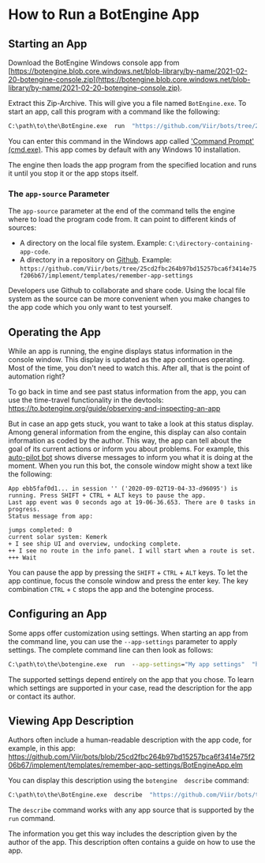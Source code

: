 # How to Run a BotEngine App

## Starting an App

Download the BotEngine Windows console app from 
[https://botengine.blob.core.windows.net/blob-library/by-name/2021-02-20-botengine-console.zip](https://botengine.blob.core.windows.net/blob-library/by-name/2021-02-20-botengine-console.zip).

Extract this Zip-Archive. This will give you a file named `BotEngine.exe`. To start an app, call this program with a command like the following:

```cmd
C:\path\to\the\BotEngine.exe  run  "https://github.com/Viir/bots/tree/25cd2fbc264b97bd15257bca6f3414e75f206b67/implement/templates/remember-app-settings"
```

You can enter this command in the Windows app called ['Command Prompt' (cmd.exe)](https://en.wikipedia.org/wiki/Cmd.exe). This app comes by default with any Windows 10 installation.

The engine then loads the app program from the specified location and runs it until you stop it or the app stops itself.

### The `app-source` Parameter

The `app-source` parameter at the end of the command tells the engine where to load the program code from. It can point to different kinds of sources:

+ A directory on the local file system. Example: `C:\directory-containing-app-code`.
+ A directory in a repository on [Github](https://github.com). Example: `https://github.com/Viir/bots/tree/25cd2fbc264b97bd15257bca6f3414e75f206b67/implement/templates/remember-app-settings`

Developers use Github to collaborate and share code. Using the local file system as the source can be more convenient when you make changes to the app code which you only want to test yourself.

## Operating the App

While an app is running, the engine displays status information in the console window. This display is updated as the app continues operating.
Most of the time, you don't need to watch this. After all, that is the point of automation right?

To go back in time and see past status information from the app, you can use the time-travel functionality in the devtools: https://to.botengine.org/guide/observing-and-inspecting-an-app

But in case an app gets stuck, you want to take a look at this status display. Among general information from the engine, this display can also contain information as coded by the author. This way, the app can tell about the goal of its current actions or inform you about problems. For example, this [auto-pilot bot](https://github.com/Viir/bots/tree/25cd2fbc264b97bd15257bca6f3414e75f206b67/implement/applications/eve-online/eve-online-warp-to-0-autopilot) shows diverse messages to inform you what it is doing at the moment. When you run this bot, the console window might show a text like the following:

```
App ebb5faf0d1... in session '' ('2020-09-02T19-04-33-d96095') is running. Press SHIFT + CTRL + ALT keys to pause the app.
Last app event was 0 seconds ago at 19-06-36.653. There are 0 tasks in progress.
Status message from app:

jumps completed: 0
current solar system: Kemerk
+ I see ship UI and overview, undocking complete.
++ I see no route in the info panel. I will start when a route is set.
+++ Wait
```

You can pause the app by pressing the `SHIFT` + `CTRL` + `ALT` keys. To let the app continue, focus the console window and press the enter key. The key combination `CTRL` + `C` stops the app and the botengine process.

## Configuring an App

Some apps offer customization using settings. When starting an app from the command line, you can use the `--app-settings` parameter to apply settings. The complete command line can then look as follows:

```cmd
C:\path\to\the\botengine.exe  run  --app-settings="My app settings"  "https://github.com/Viir/bots/tree/25cd2fbc264b97bd15257bca6f3414e75f206b67/implement/templates/remember-app-settings"
```

The supported settings depend entirely on the app that you chose. To learn which settings are supported in your case, read the description for the app or contact its author.

## Viewing App Description

Authors often include a human-readable description with the app code, for example, in this app: https://github.com/Viir/bots/blob/25cd2fbc264b97bd15257bca6f3414e75f206b67/implement/templates/remember-app-settings/BotEngineApp.elm

You can display this description using the `botengine  describe` command:

```cmd
C:\path\to\the\BotEngine.exe  describe  "https://github.com/Viir/bots/tree/25cd2fbc264b97bd15257bca6f3414e75f206b67/implement/templates/remember-app-settings"
```

The `describe` command works with any app source that is supported by the `run` command.

The information you get this way includes the description given by the author of the app. This description often contains a guide on how to use the app.


